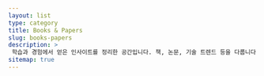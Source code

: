 ```yaml
---
layout: list
type: category
title: Books & Papers	
slug: books-papers
description: >
 학습과 경험에서 얻은 인사이트를 정리한 공간입니다. 책, 논문, 기술 트렌드 등을 다룹니다.
sitemap: true
---
```

